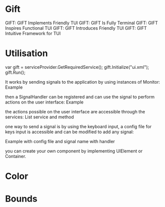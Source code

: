# Gift

GIFT: GIFT Implements Friendly TUI
GIFT: GIFT Is Fully Terminal
GIFT: GIFT Inspires Functional TUI
GIFT: GIFT Introduces Friendly TUI
GIFT: GIFT Intuitive Framework for TUI

# Utilisation

var gift = serviceProvider.GetRequiredService<IGiftService>();
gift.Initialize("ui.xml");
gift.Run();

It works by sending signals to the application by using instances of Monitor:
Example

then a SignalHandler can be registered and can use the signal to perform actions on the user interface:
Example

the actions possible on the user interface are accessible through the services:
List service and method

one way to send a signal is by using the keyboard input, a config file for keys input is accessible and can be modified to add any signal:

Example with config file and signal name with handler

you can create your own component by implementing UIElement or Container.

# Color

# Bounds

# 
